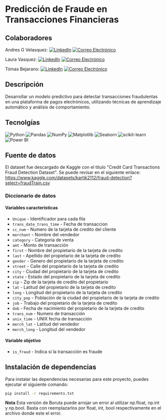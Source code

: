 # Predicción de Fraude en Transacciones Financieras

## Colaboradores
Andres G Velasquez: 
[![LinkedIn](https://img.shields.io/badge/LinkedIn-0077B5?style=for-the-badge&logo=linkedin&logoColor=white)](https://www.linkedin.com/in/andres946/)
[![Correo Electrónico](https://img.shields.io/badge/Correo%20Electrónico-andresgvelasquez8@gmail.com-red?style=for-the-badge&logo=mail.ru)](mailto:andresgvelasquez8@gmail.com)  

Laura Vasquez: 
[![LinkedIn](https://img.shields.io/badge/LinkedIn-0077B5?style=for-the-badge&logo=linkedin&logoColor=white)](https://www.linkedin.com/in/laura-cristina-vasquez-analistadedatos)
[![Correo Electrónico](https://img.shields.io/badge/Correo%20Electrónico-lauravasquez112399@gmail.com-red?style=for-the-badge&logo=mail.ru)](mailto:lauravasquez112399@gmail.com)  

Tómas Bejarano: 
[![LinkedIn](https://img.shields.io/badge/LinkedIn-0077B5?style=for-the-badge&logo=linkedin&logoColor=white)](https://www.linkedin.com/in/tomas-bejarano-885581a8/)
[![Correo Electrónico](https://img.shields.io/badge/Correo%20Electrónico-tomasbejaranogonzalez@gmail.com-red?style=for-the-badge&logo=mail.ru)](mailto:tomasbejaranogonzalez@gmail.com)  

## Descripción
Desarrollar un modelo predictivo para detectar transacciones fraudulentas en una plataforma de pagos electrónicos, utilizando técnicas de aprendizaje automático y análisis de comportamiento.

## Tecnolgías
![Python](https://img.shields.io/badge/-Python-blue?style=for-the-badge&logo=python&logoColor=white&logoWidth=40)
![Pandas](https://img.shields.io/badge/-Pandas-blue?style=for-the-badge&logo=pandas&logoColor=white)
![NumPy](https://img.shields.io/badge/-NumPy-blue?style=for-the-badge&logo=numpy&logoColor=white)
![Matplotlib](https://img.shields.io/badge/-Matplotlib-blue?style=for-the-badge&logo=python&logoColor=white)
![Seaborn](https://img.shields.io/badge/-Seaborn-blue?style=for-the-badge&logo=python&logoColor=white)
![scikit-learn](https://img.shields.io/badge/-scikit--learn-blue?style=for-the-badge&logo=scikit-learn&logoColor=white)
![Power BI](https://img.shields.io/badge/Power%20BI-ffc40d?style=flat-square&logo=power-bi&logoColor=white)

## Fuente de datos
El dataset fue descargado de Kaggle con el titulo "Credit Card Transactions Fraud Detection Dataset". Se puede revisar en el siguiente enlace: https://www.kaggle.com/datasets/kartik2112/fraud-detection?select=fraudTrain.csv

### Diccionario de datos

#### Variables características
- `Unique` - Identificador para cada fila  
- `trans_date_trans_time` - Fecha de transaccion  
- `cc_num` - Numero de la tarjeta de credito del cliente  
- `merchant` - Nombre del vendedor  
- `category` - Categoria de venta  
- `amt` - Monto de transacción   
- `first` - Nombre del propietario de la tarjeta de credito  
- `last` - Apellido del propietario de la tarjeta de credito  
- `gender` - Genero del propietario de la tarjeta de credito  
- `street` - Calle del propietario de la tarjeta de credito  
- `city` - Ciudad del propietario de la tarjeta de credito  
- `state` - Estado del propietario de la tarjeta de credito 
- `zip` - Zip de la tarjeta de credito del propietario
- `lat` - Latitud del propietario de la tarjeta de credito  
- `long` - Longitud del propietario de la tarjeta de credito
- `city_pop` - Población de la ciudad del propietario de la tarjeta de credito  
- `job` - Trabajo del propietario de la tarjeta de credito 
- `dob` - Fecha de nacimiento del propietario de la tarjeta de credito 
- `trans_num` - Numero de transacción  
- `unix_time` - UNIX fecha de transacción  
- `merch_lat` - Latitud del vendedor 
- `merch_long` - Longitud del vendedor 

#### Variable objetivo
- `is_fraud` - Indica si la transacción es fraude

## Instalación de dependencias

Para instalar las dependencias necesarias para este proyecto, puedes ejecutar el siguiente comando:

```bash
pip install -r requirements.txt
```
**Nota** Esta versión de Boruta puede arrojar un error al utilizar np.float, np.int y np.bool. Basta con reemplazarlos por
float, int, bool respectivamente en el archivo donde este el error. 
